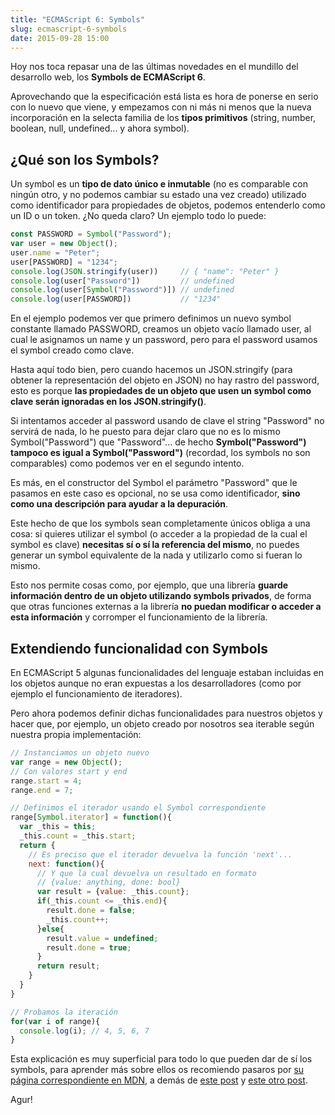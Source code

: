 ```yaml
---
title: "ECMAScript 6: Symbols"
slug: ecmascript-6-symbols
date: 2015-09-28 15:00
---
```

Hoy nos toca repasar una de las últimas novedades en el mundillo del desarrollo web, los **Symbols de ECMAScript 6**.

Aprovechando que la especificación está lista es hora de ponerse en serio con lo nuevo que viene, y empezamos con ni más ni menos que la nueva incorporación en la selecta familia de los **tipos primitivos** (string, number, boolean, null, undefined... y ahora symbol).

## ¿Qué son los Symbols?

Un symbol es un **tipo de dato único e inmutable** (no es comparable con ningún otro, y no podemos cambiar su estado una vez creado) utilizado como identificador para propiedades de objetos, podemos entenderlo como un ID o un token. ¿No queda claro? Un ejemplo todo lo puede:

```js
const PASSWORD = Symbol("Password");
var user = new Object();
user.name = "Peter";
user[PASSWORD] = "1234";
console.log(JSON.stringify(user))     // { "name": "Peter" }
console.log(user["Password"])         // undefined
console.log(user[Symbol("Password")]) // undefined
console.log(user[PASSWORD])           // "1234"
```

En el ejemplo podemos ver que primero definimos un nuevo symbol constante llamado PASSWORD, creamos un objeto vacío llamado user, al cual le asignamos un name y un password, pero para el password usamos el symbol creado como clave.

Hasta aquí todo bien, pero cuando hacemos un JSON.stringify (para obtener la representación del objeto en JSON) no hay rastro del password, esto es porque **las propiedades de un objeto que usen un symbol como clave serán ignoradas en los JSON.stringify()**.

Si intentamos acceder al password usando de clave el string "Password" no servirá de nada, lo he puesto para dejar claro que no es lo mismo Symbol("Password") que "Password"... de hecho **Symbol("Password") tampoco es igual a Symbol("Password")** (recordad, los symbols no son comparables) como podemos ver en el segundo intento.

Es más, en el constructor del Symbol el parámetro "Password" que le pasamos en este caso es opcional, no se usa como identificador, **sino como una descripción para ayudar a la depuración**.

Este hecho de que los symbols sean completamente únicos obliga a una cosa: si quieres utilizar el symbol (o acceder a la propiedad de la cual el symbol es clave) **necesitas sí o sí la referencia del mismo**, no puedes generar un symbol equivalente de la nada y utilizarlo como si fueran lo mismo.

Esto nos permite cosas como, por ejemplo, que una librería **guarde información dentro de un objeto utilizando symbols privados**, de forma que otras funciones externas a la librería **no puedan modificar o acceder a esta información** y corromper el funcionamiento de la librería.

## Extendiendo funcionalidad con Symbols

En ECMAScript 5 algunas funcionalidades del lenguaje estaban incluidas en los objetos aunque no eran expuestas a los desarrolladores (como por ejemplo el funcionamiento de iteradores).

Pero ahora podemos definir dichas funcionalidades para nuestros objetos y hacer que, por ejemplo, un objeto creado por nosotros sea iterable según nuestra propia implementación:

```js
// Instanciamos un objeto nuevo
var range = new Object();
// Con valores start y end
range.start = 4;
range.end = 7;

// Definimos el iterador usando el Symbol correspondiente
range[Symbol.iterator] = function(){
  var _this = this;
  _this.count = _this.start;
  return {
    // Es preciso que el iterador devuelva la función 'next'...
    next: function(){
      // Y que la cual devuelva un resultado en formato
      // {value: anything, done: bool}
      var result = {value: _this.count};
      if(_this.count <= _this.end){
        result.done = false;
        _this.count++;
      }else{
        result.value = undefined;
        result.done = true;
      }
      return result;
    }
  }
}

// Probamos la iteración
for(var i of range){
  console.log(i); // 4, 5, 6, 7
}
```

Esta explicación es muy superficial para todo lo que pueden dar de sí los symbols, para aprender más sobre ellos os recomiendo pasaros por [su página correspondiente en MDN](https://developer.mozilla.org/es/docs/Web/JavaScript/Referencia/Objetos_globales/Symbol), a demás de [este post](http://2ality.com/2014/12/es6-symbols.html) y [este otro post](http://blog.keithcirkel.co.uk/metaprogramming-in-es6-symbols/).

Agur!
